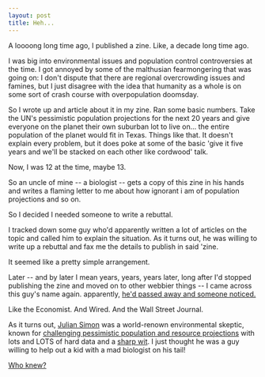 ```yaml
--- 
layout: post
title: Heh...
---
```

A loooong long time ago, I published a zine. Like, a decade long time ago.

I was big into environmental issues and population control controversies at the time. I got annoyed by some of the malthusian fearmongering that was going on: I don't dispute that there are regional overcrowding issues and famines, but I just disagree with the idea that humanity as a whole is on some sort of crash course with overpopulation doomsday.

So I wrote up and article about it in my zine. Ran some basic numbers. Take the UN's pessimistic population projections for the next 20 years and give everyone on the planet their own suburban lot to live on... the entire population of the planet would fit in Texas. Things like that. It doesn't explain every problem, but it does poke at some of the basic 'give it five years and we'll be stacked on each other like cordwood' talk.

Now, I was 12 at the time, maybe 13.

So an uncle of mine -- a biologist -- gets a copy of this zine in his hands and writes a flaming letter to me about how ignorant i am of population projections and so on.

So I decided I needed someone to write a rebuttal.

I tracked down some guy who'd apparently written a lot of articles on the topic and called him to explain the situation. As it turns out, he was willing to write up a rebuttal and fax me the details to publish in said 'zine.

It seemed like a pretty simple arrangement.

Later -- and by later I mean years, years, years later, long after I'd stopped publishing the zine and moved on to other webbier things -- I came across this guy's name again. apparently, <a href="http://www.free-market.net/features/heartland/simon.html">he'd passed away and someone noticed.</a>

Like the Economist. And Wired. And the Wall Street Journal.

As it turns out, <a href="http://www.wired.com/wired/archive/5.02/ffsimon_pr.html">Julian Simon</a> was a world-renown environmental skeptic, known for <a href="http://www.rhsmith.umd.edu/faculty/JSimon/">challenging pessimistic population and resource projections</a> with lots and LOTS of hard data and a <a href="http://www.overpopulation.com/faq/people/julian_simon.html">sharp wit</a>. I just thought he was a guy willing to help out a kid with a mad biologist on his tail!

<a href="http://www.juliansimon.com/">Who knew?</a>
